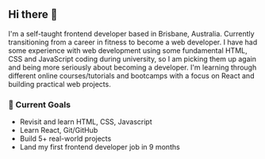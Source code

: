 ## Hi there 👋

I'm a self-taught frontend developer based in Brisbane, Australia. Currently transitioning from a career in fitness to become a web developer. 
I have had some experience with web development using some fundamental HTML, CSS and JavaScript coding during university, so I am picking them up again and being more seriously about becoming a developer.
I'm learning through different online courses/tutorials and bootcamps with a focus on React and building practical web projects.

### 🚀 Current Goals 
 - Revisit and learn HTML, CSS, Javascript
 - Learn React, Git/GitHub
 - Build 5+ real-world projects
 - Land my first frontend developer job in 9 months

<!-- ### 💻 Tech Stack
 - Languages: HTML, CSS, Javascript
 - Tools: Git, GitHub, VS Code
 - Learning: React, MongoDB

 -->


<!--
**ngkauiin/ngkauiin** is a ✨ _special_ ✨ repository because its `README.md` (this file) appears on your GitHub profile.

Here are some ideas to get you started:

- 🔭 I’m currently working on ...
- 🌱 I’m currently learning ...
- 👯 I’m looking to collaborate on ...
- 🤔 I’m looking for help with ...
- 💬 Ask me about ...
- 📫 How to reach me: ...
- 😄 Pronouns: ...
- ⚡ Fun fact: ...
-->

